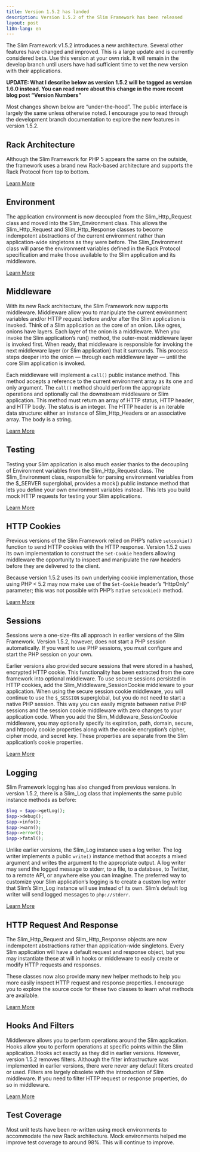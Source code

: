 ```yaml
---
title: Version 1.5.2 has landed
description: Version 1.5.2 of the Slim Framework has been released
layout: post
l10n-lang: en
---
```


The Slim Framework v1.5.2 introduces a new architecture. Several other features have changed and improved. This is a large update and is currently considered beta. Use this version at your own risk. It will remain in the develop branch until users have had sufficient time to vet the new version with their applications.

**UPDATE: What I describe below as version 1.5.2 will be tagged as version 1.6.0 instead. You can read more about this change in the more recent blog post “Version Numbers”**

Most changes shown below are “under-the-hood”. The public interface is largely the same unless otherwise noted. I encourage you to read through the development branch documentation to explore the new features in version 1.5.2.

## Rack Architecture

Although the Slim Framework for PHP 5 appears the same on the outside, the framework uses a brand new Rack-based architecture and supports the Rack Protocol from top to bottom.

[Learn More](http://www.slimframework.com/documentation/develop#middleware)

## Environment

The application environment is now decoupled from the Slim_Http_Request class and moved into the Slim_Environment class. This allows the Slim_Http_Request and Slim_Http_Response classes to become indempotent abstractions of the current environment rather than application-wide singletons as they were before. The Slim_Environment class will parse the environment variables defined in the Rack Protocol specification and make those available to the Slim application and its middleware.

[Learn More](http://www.slimframework.com/documentation/develop#environment)

## Middleware

With its new Rack architecture, the Slim Framework now supports middleware. Middleware allow you to manipulate the current environment variables and/or HTTP request before and/or after the Slim application is invoked. Think of a Slim application as the core of an onion. Like ogres, onions have layers. Each layer of the onion is a middleware. When you invoke the Slim application’s run() method, the outer-most middleware layer is invoked first. When ready, that middleware is responsible for invoking the next middleware layer (or Slim application) that it surrounds. This process steps deeper into the onion — through each middleware layer — until the core Slim application is invoked.

Each middleware will implement a `call()` public instance method. This method accepts a reference to the current environment array as its one and only argument. The `call()` method should perform the appropriate operations and optionally call the downstream middleware or Slim application. This method must return an array of HTTP status, HTTP header, and HTTP body. The status is an integer. The HTTP header is an iterable data structure: either an instance of Slim_Http_Headers or an associative array. The body is a string.

[Learn More](http://www.slimframework.com/documentation/develop#middleware)

## Testing

Testing your Slim application is also much easier thanks to the decoupling of Environment variables from the Slim_Http_Request class. The Slim_Environment class, responsible for parsing environment variables from the $_SERVER superglobal, provides a mock() public instance method that lets you define your own environment variables instead. This lets you build mock HTTP requests for testing your Slim applications.

[Learn More](http://www.slimframework.com/documentation/develop#environment)

## HTTP Cookies

Previous versions of the Slim Framework relied on PHP’s native `setcookie()` function to send HTTP cookies with the HTTP response. Version 1.5.2 uses its own implementation to construct the `Set-Cookie` headers allowing middleware the opportunity to inspect and manipulate the raw headers before they are delivered to the client.

Because version 1.5.2 uses its own underlying cookie implementation, those using PHP < 5.2 may now make use of the `Set-Cookie` header’s “HttpOnly” parameter; this was not possible with PHP’s native `setcookie()` method.

[Learn More](http://www.slimframework.com/documentation/develop#response-cookies)

## Sessions

Sessions were a one-size-fits all approach in earlier versions of the Slim Framework. Version 1.5.2, however, does not start a PHP session automatically. If you want to use PHP sessions, you must configure and start the PHP session on your own.

Earlier versions also provided secure sessions that were stored in a hashed, encrypted HTTP cookie. This functionality has been extracted from the core framework into optional middleware. To use secure sessions persisted in HTTP cookies, add the Slim_Middleware_SessionCookie middleware to your application. When using the secure session cookie middleware, you will continue to use the `$_SESSION` superglobal, but you do not need to start a native PHP session. This way you can easily migrate between native PHP sessions and the session cookie middleware with zero changes to your application code. When you add the Slim_Middleware_SessionCookie middleware, you may optionally specify its expiration, path, domain, secure, and httponly cookie properties along with the cookie encryption’s cipher, cipher mode, and secret key. These properties are separate from the Slim application’s cookie properties.

[Learn More](http://www.slimframework.com/documentation/develop#sessions)

## Logging

Slim Framework logging has also changed from previous versions. In version 1.5.2, there is a Slim_Log class that implements the same public instance methods as before:

```php
$log = $app->getLog();
$app->debug();
$app->info();
$app->warn();
$app->error();
$app->fatal();
```

Unlike earlier versions, the Slim_Log instance uses a log writer. The log writer implements a public `write()` instance method that accepts a mixed argument and writes the argument to the appropriate output. A log writer may send the logged message to stderr, to a file, to a database, to Twitter, to a remote API, or anywhere else you can imagine. The preferred way to customize your Slim application’s logging is to create a custom log writer that Slim’s Slim_Log instance will use instead of its own. Slim’s default log writer will send logged messages to `php://stderr`.

[Learn More](http://www.slimframework.com/documentation/develop#logging)

## HTTP Request And Response

The Slim_Http_Request and Slim_Http_Response objects are now indempotent abstractions rather than application-wide singletons. Every Slim application will have a default request and response object, but you may instantiate these at will in hooks or middleware to easily create or modify HTTP requests and responses.

These classes now also provide many new helper methods to help you more easily inspect HTTP request and response properties. I encourage you to explore the source code for these two classes to learn what methods are available.

[Learn More](http://www.slimframework.com/documentation/develop#request)

## Hooks And Filters

Middleware allows you to perform operations around the Slim application. Hooks allow you to perform operations at specific points within the Slim application. Hooks act exactly as they did in earlier versions. However, version 1.5.2 removes filters. Although the filter infrastructure was implemented in earlier versions, there were never any default filters created or used. Filters are largely obsolete with the introduction of Slim middleware. If you need to filter HTTP request or response properties, do so in middleware.

[Learn More](http://www.slimframework.com/documentation/develop#hooks)

## Test Coverage

Most unit tests have been re-written using mock environments to accommodate the new Rack architecture. Mock environments helped me improve test coverage to around 98%. This will continue to improve.
